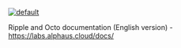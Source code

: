 [![default](https://github.com/alphauslabs/docs/actions/workflows/default.yml/badge.svg)](https://github.com/alphauslabs/docs/actions/workflows/default.yml)

Ripple and Octo documentation (English version) - https://labs.alphaus.cloud/docs/

